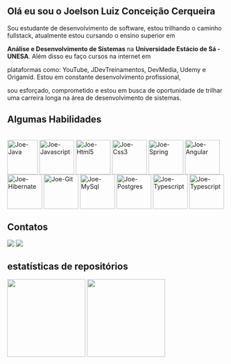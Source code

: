 ## Olá eu sou o Joelson Luiz Conceição Cerqueira

<p> Sou estudante de desenvolvimento de software, estou trilhando o caminho fullstack, atualmente estou cursando o ensino superior em </p>
<p> <strong>Análise e Desenvolvimento de Sistemas</strong> na <strong>Universidade Estácio de Sá - UNESA</strong>. Além disso eu faço cursos na internet em   </p><p>plataformas como: YouTube, JDevTreinamentos, DevMedia, Udemy e Origamid. Estou em constante desenvolvimento profissional, </p>
<p> sou esforçado, comprometido e estou em busca de oportunidade de trilhar uma carreira longa na área de desenvolvimento de sistemas.</p>

##
## Algumas Habilidades

<div style="display: inline_block"><br>
  <img align="center" alt="Joe-Java" height="80" width="70" src="https://c8.alamy.com/comp/2CFJA28/java-programming-language-2CFJA28.jpg" />
  <img align="center" alt="Joe-Javascript" height="80" width="80" src="https://cdn-icons-png.flaticon.com/512/1199/1199124.png" />
  <img align="center" alt="Joe-Html5" height="80" width="80" src="https://cdn.jsdelivr.net/gh/devicons/devicon/icons/html5/html5-plain-wordmark.svg" />
  <img align="center" alt="Joe-Css3" height="80" width="80" src="https://cdn.jsdelivr.net/gh/devicons/devicon/icons/css3/css3-plain-wordmark.svg" /> 
  <img align="center" alt="Joe-Spring" height="80" width="80" src="https://www.openxcell.com/wp-content/uploads/2021/10/springboot-inner.svg" />
  <img align="center" alt="Joe-Angular" height="80" width="80" src="https://angular.io/assets/images/logos/angular/angular.png" />
  <img align="center" alt="Joe-Hibernate" height="80" width="80" src="https://www.decodejava.com/hibernate_logo.svg" />
  <img align="center" alt="Joe-Git" height="80" width="80" src="https://icon-library.com/images/github-svg-icon/github-svg-icon-1.jpg" />
  <img align="center" alt="Joe-MySql" height="80" width="80" src="https://upload.wikimedia.org/wikipedia/commons/thumb/b/b2/Database-mysql.svg/1200px-Database-mysql.svg.png" />
  <img align="center" alt="Joe-Postgres" height="80" width="80" src="https://cdn.iconscout.com/icon/free/png-256/postgresql-11-1175122.png" />
  <img align="center" alt="Joe-Typescript" height="80" width="80" src="https://raw.githubusercontent.com/microsoft/TypeScript-Website/v2/packages/typescriptlang-org/static/branding/ts-logo-512.svg" />
   <img align="center" alt="Joe-Typescript" height="80" width="80" src="https://www.pngkit.com/png/detail/866-8665831_the-postman-logo-is-available-in-png-svg.png" />
</div>

##
## Contatos
 <a href = "mailto:joelsonluiz2010@gmail.com"><img src="https://img.shields.io/badge/-Gmail-%23333?style=for-the-badge&logo=gmail&logoColor=white" target="_blank"></a>
  <a href="https://www.linkedin.com/in/joelson-l-c-cerqueira-906a32195" target="_blank"><img src="https://img.shields.io/badge/-LinkedIn-%230077B5?style=for-the-badge&logo=linkedin&logoColor=white" target="_blank"></a> 
  
  ##
## estatísticas de repositórios

<div>
  <img " height="180em" src="https://github-readme-stats.vercel.app/api?username=Joelson0935&show_icons=true&theme=dark&include_all_commits=true&count_private=true"/>
  <img height="180em" src="https://github-readme-stats.vercel.app/api/top-langs/?username=Joelson0935&layout=compact&langs_count=7&theme=dark"/>
</div>


##





